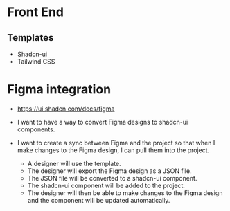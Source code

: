 # Front End


## Templates

- Shadcn-ui
- Tailwind CSS

# Figma integration
- https://ui.shadcn.com/docs/figma

- I want to have a way to convert Figma designs to shadcn-ui components.
- I want to create a sync between Figma and the project so that when I make changes to the Figma design, I can pull them into the project.
    - A designer will use the template. 
    - The designer will export the Figma design as a JSON file.
    - The JSON file will be converted to a shadcn-ui component.
    - The shadcn-ui component will be added to the project.
    - The designer will then be able to make changes to the Figma design and the component will be updated automatically.

